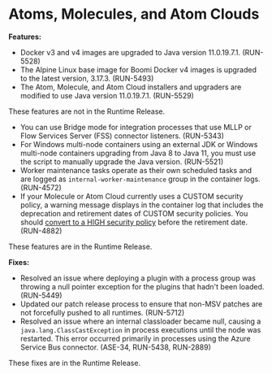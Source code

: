 # Atoms, Molecules, and Atom Clouds 

<head>
  <meta name="guidename" content="Release Notes"/>
  <meta name="context" content="GUID-cee69fbf-a719-4f10-bb52-9caa75d6685c"/>
</head>


**Features:**

-   Docker v3 and v4 images are upgraded to Java version 11.0.19.7.1. \(RUN-5528\)
-   The Alpine Linux base image for Boomi Docker v4 images is upgraded to the latest version, 3.17.3. \(RUN-5493\)
-   The Atom, Molecule, and Atom Cloud installers and upgraders are modified to use Java version 11.0.19.7.1. \(RUN-5529\)

These features are not in the Runtime Release.

-   You can use Bridge mode for integration processes that use MLLP or Flow Services Server \(FSS\) connector listeners. \(RUN-5343\)
-   For Windows multi-node containers using an external JDK or Windows multi-node containers upgrading from Java 8 to Java 11, you must use the script to manually upgrade the Java version. \(RUN-5521\)
-   Worker maintenance tasks operate as their own scheduled tasks and are logged as `internal-worker-maintenance` group in the container logs. \(RUN-4572\)
-   If your Molecule or Atom Cloud currently uses a CUSTOM security policy, a warning message displays in the container log that includes the deprecation and retirement dates of CUSTOM security policies. You should [convert to a HIGH security policy](../../Integration/Integration%20management/int-Converting_from_a_custom_to_a_high_security_policy_6e30adbc-c806-497b-9e86-47b9487aa567.md) before the retirement date. \(RUN-4882\)

These features are in the Runtime Release.

**Fixes:**

-   Resolved an issue where deploying a plugin with a process group was throwing a null pointer exception for the plugins that hadn't been loaded. \(RUN-5449\)
-   Updated our patch release process to ensure that non-MSV patches are not forcefully pushed to all runtimes. \(RUN-5712\)
-   Resolved an issue where an internal classloader became null, causing a `java.lang.ClassCastException` in process executions until the node was restarted. This error occurred primarily in processes using the Azure Service Bus connector. \(ASE-34, RUN-5438, RUN-2889\)

These fixes are in the Runtime Release.